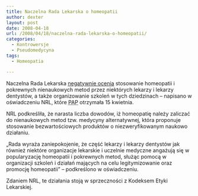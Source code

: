 ```yaml
---
title: Naczelna Rada Lekarska o homeopatii
author: dexter
layout: post
date: 2008-04-18
url: /2008/04/18/naczelna-rada-lekarska-o-homeopatii/
categories:
  - Kontrowersje
  - Pseudomedycyna
tags:
  - Homeopatia

---
```

Naczelna Rada Lekarska [negatywnie ocenia][1] stosowanie homeopatii i pokrewnych nienaukowych metod przez niektórych lekarzy i lekarzy dentystów, a także organizowanie szkoleń w tych dziedzinach &#8211; napisano w oświadczeniu NRL, które <acronym title="Polska Agencja Prasowa">PAP</acronym> otrzymała 15 kwietnia.

NRL podkreśliła, że narasta liczba dowodów, iż homeopatię należy zaliczać do nienaukowych metod tzw. medycyny alternatywnej, która proponuje stosowanie bezwartościowych produktów o niezweryfikowanym naukowo działaniu.

&#8222;Rada wyraża zaniepokojenie, że część lekarzy i lekarzy dentystów jak również niektóre organizacje lekarskie i uczelnie medyczne angażują się w popularyzację homeopatii i pokrewnych metod, służąc pomocą w organizacji szkoleń i działań mających na celu legitymizowanie oraz promocję homeopatii&#8221; &#8211; podkreślono w oświadczeniu.

Zdaniem NRL, te działania stoją w sprzeczności z Kodeksem Etyki Lekarskiej.

 [1]: http://www.nil.org.pl/doc/381/homeopatia.pdf